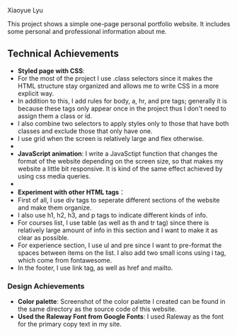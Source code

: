Xiaoyue Lyu

This project shows a simple one-page personal portfolio website. It includes some personal and professional information about me.

## Technical Achievements
- **Styled page with CSS**: 
- For the most of the project I use .class selectors since it makes the HTML structure stay organized and allows me to write CSS in a more explicit way. 
- In addition to this, I add rules for body, a, hr, and pre tags; generally it is because these tags only appear once in the project thus I don't need to assign them a class or id. 
- I also combine two selectors to apply styles only to those that have both classes and exclude those that only have one.
- I use grid when the screen is relatively large and flex otherwise.
- 
- **JavaScript animation**: I write a JavaSctipt function that changes the format of the website depending on the screen size, so that makes my website a little bit responsive. It is kind of the same effect achieved by using css media queries.
- 
- **Experiment with other HTML tags**： 
- First of all, I use div tags to seperate different sections of the website and make them organize. 
- I also use h1, h2, h3, and p tags to indicate different kinds of info. 
- For courses list, I use table (as well as th and tr tag) since there is relatively large amount of info in this section and I want to make it as clear as possible.
- For experience section, I use ul and pre since I want to pre-format the spaces between items on the list. I also add two small icons using i tag, which come from fontawesome.
- In the footer, I use link tag, as well as href and mailto.

### Design Achievements
- **Color palette**: Screenshot of the color palette I created can be found in the same directory as the source code of this website.
- **Used the Raleway Font from Google Fonts**: I used Raleway as the font for the primary copy text in my site.


